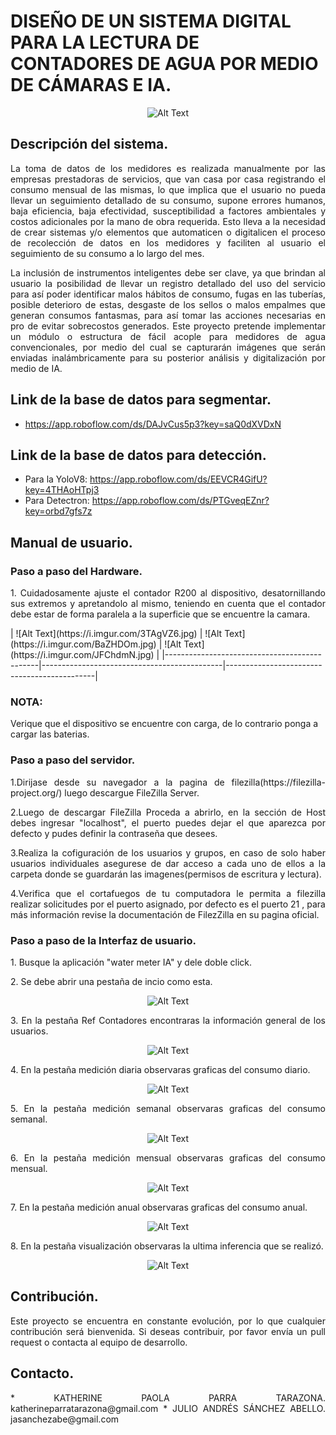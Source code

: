 # DISEÑO DE UN SISTEMA DIGITAL PARA LA LECTURA DE CONTADORES DE AGUA POR MEDIO DE CÁMARAS E IA. 

<p align="center">
  <img src="https://i.imgur.com/2JUb7EV.png" alt="Alt Text">
</p>


## Descripción del sistema.
<p align="justify">
La toma de datos de los medidores es realizada manualmente por las empresas prestadoras de servicios, que van casa por casa registrando el consumo mensual de las mismas, lo que implica que el usuario no pueda llevar un seguimiento detallado de su consumo, supone errores humanos, baja eficiencia, baja efectividad, susceptibilidad a factores ambientales y costos adicionales por la mano de obra requerida. Esto lleva a la necesidad de crear sistemas y/o elementos que automaticen o digitalicen el proceso de recolección de datos en los medidores y faciliten al usuario el seguimiento de su consumo a lo largo del mes.
</p>
<p align="justify">
La inclusión de instrumentos inteligentes debe ser clave, ya que brindan al usuario la posibilidad de llevar un registro detallado del uso del servicio para así poder identificar malos hábitos de consumo, fugas en las tuberías, posible deterioro de estas, desgaste de los sellos o malos empalmes que generan consumos fantasmas, para así tomar las acciones necesarias en pro de evitar sobrecostos generados. Este proyecto pretende implementar un módulo o estructura de fácil acople para medidores de agua convencionales, por medio del cual se capturarán imágenes que serán enviadas inalámbricamente para su posterior análisis y digitalización por medio de IA. 
</p>

## Link de la base de datos para segmentar.

* https://app.roboflow.com/ds/DAJvCus5p3?key=saQ0dXVDxN

## Link de la base de datos para detección. 

* Para la YoloV8: https://app.roboflow.com/ds/EEVCR4GifU?key=4THAoHTpj3
* Para Detectron: https://app.roboflow.com/ds/PTGveqEZnr?key=orbd7gfs7z

## Manual de usuario. 

### Paso a paso del Hardware.

<p align="justify">
1. Cuidadosamente ajuste el contador R200 al dispositivo, desatornillando sus extremos y apretandolo al mismo, teniendo en cuenta que el contador debe estar de forma paralela a la superficie que se encuentre la camara.
</p>
| ![Alt Text](https://i.imgur.com/3TAgVZ6.jpg) | ![Alt Text](https://i.imgur.com/BaZHDOm.jpg)  | ![Alt Text](https://i.imgur.com/JFChdmN.jpg)  |
|----------------------------------------------|---------------------------------------------|---------------------------------------------|

### NOTA: 
Verique que el dispositivo se encuentre con carga, de lo contrario ponga a cargar las baterias. 

### Paso a paso del servidor.
<p align="justify">
1.Dirijase desde su navegador a la pagina de filezilla(https://filezilla-project.org/) luego descargue FileZilla Server.
</p>

<p align="justify">
2.Luego de descargar FileZilla Proceda a abrirlo, en la sección de Host debes ingresar "localhost", el puerto puedes dejar el que aparezca por defecto y pudes definir la contraseña que desees.
</p>

<p align="justify">
3.Realiza la cofiguración de los usuarios y grupos, en caso de solo haber usuarios individuales asegurese de dar acceso a cada uno de ellos a la carpeta donde se guardarán las imagenes(permisos de escritura y lectura).
</p>

<p align="justify">
4.Verifica que el cortafuegos de tu computadora le permita a filezilla realizar solicitudes por el puerto asignado, por defecto es el puerto 21 , para más información revise la documentación de FilezZilla en su pagina oficial.
</p>

### Paso a paso de la Interfaz de usuario.
<p align="justify">
1. Busque la aplicación "water meter IA" y dele doble click.
</p>

<p align="justify">
2. Se debe abrir una pestaña de incio como esta.
</p>
   
<p align="center">
  <img src="https://i.imgur.com/9qoZ4Hj.png" alt="Alt Text">
</p>

<p align="justify">
3. En la pestaña Ref Contadores encontraras la información general de los usuarios.
</p>

<p align="center">
  <img src="https://i.imgur.com/FFEQMcV.png" alt="Alt Text">
</p>

<p align="justify">
4. En la pestaña medición diaria observaras graficas del consumo diario.
</p>

<p align="center">
  <img src="https://i.imgur.com/7Dku74f.png" alt="Alt Text">
</p>

<p align="justify">
5. En la pestaña medición semanal observaras graficas del consumo semanal.
</p>

<p align="center">
  <img src="https://i.imgur.com/hcb77sv.png" alt="Alt Text">
</p>

<p align="justify">
6. En la pestaña medición mensual observaras graficas del consumo mensual.
</p>

<p align="center">
  <img src="https://i.imgur.com/p7HhSBp.png" alt="Alt Text">
</p>

<p align="justify">
7. En la pestaña medición anual observaras graficas del consumo anual.
</p>

<p align="center">
  <img src="https://i.imgur.com/gjcs74i.png" alt="Alt Text">
</p>

<p align="justify">
8. En la pestaña visualización observaras la ultima inferencia que se realizó.
</p>

<p align="center">
  <img src="https://i.imgur.com/577xzOy.png" alt="Alt Text">
</p>

## Contribución.
<p align="justify">
Este proyecto se encuentra en constante evolución, por lo que cualquier contribución será bienvenida. Si deseas contribuir, por favor envía un pull request o contacta al equipo de desarrollo.
</p>

## Contacto.
<p align="justify">
* KATHERINE PAOLA PARRA TARAZONA. katherineparratarazona@gmail.com 
* JULIO ANDRÉS SÁNCHEZ ABELLO. jasanchezabe@gmail.com 
</p>
